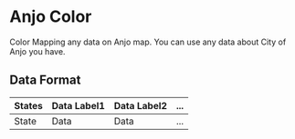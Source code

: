Anjo Color
====

Color Mapping any data on Anjo map. You can use any data about City of Anjo you have.

## Data Format

| States | Data Label1 | Data Label2 | ... |
|--------|-------------|-------------|-----|
| State  | Data        | Data        | ... |
